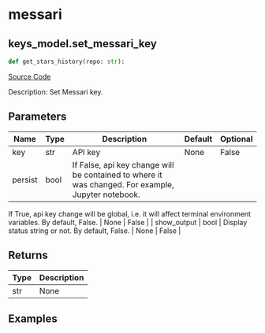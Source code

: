 # messari

## keys_model.set_messari_key

```python
def get_stars_history(repo: str):
```
[Source Code](https://github.com/OpenBB-finance/OpenBBTerminal/tree/main/openbb_terminal/keys_model.py#L1976)

Description: Set Messari key.

## Parameters

| Name | Type | Description | Default | Optional |
| ---- | ---- | ----------- | ------- | -------- |
| key | str | API key | None | False |
| persist | bool | If False, api key change will be contained to where it was changed. For example, Jupyter notebook.
If True, api key change will be global, i.e. it will affect terminal environment variables.
By default, False. | None | False |
| show_output | bool | Display status string or not. By default, False. | None | False |

## Returns

| Type | Description |
| ---- | ----------- |
| str | None |

## Examples

